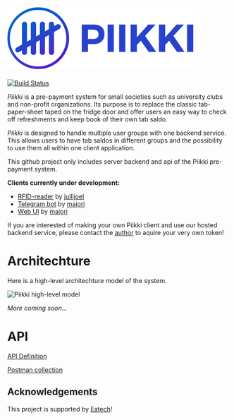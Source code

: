 ![Piikki Logo](https://raw.githubusercontent.com/majori/piikki/development/docs/piikki-logo-title.png)
------

[![Build Status](https://travis-ci.org/majori/piikki.svg?branch=development)](https://travis-ci.org/majori/piikki)

_Piikki_ is a pre-payment system for small societies such as university clubs and non-profit organizations. Its purpose is to replace the classic tab-paper-sheet taped on the fridge door and offer users an easy way to check off refreshments and keep book of their own tab saldo.

_Piikki_ is designed to handle multiple user groups with one backend service. This allows users to have tab saldos in different groups and the possibility to use them all within one client application.

This github project only includes server backend and api of the Piikki pre-payment system.

**Clients currently under development:**
- [RFID-reader](https://github.com/juilijoel/piikki-client-rfid) by [juilijoel](https://github.com/juilijoel)
- [Telegram bot](https://github.com/majori/piikki-client-tg) by [majori](https://github.com/majori)
- [Web UI](https://github.com/majori/piikki-client-web) by [majori](https://github.com/majori)

If you are interested of making your own Piikki client and use our hosted backend service, please contact the [author](https://github.com/majori) to aquire your very own token!

# Architechture

Here is a high-level architechture model of the system.

![Piikki high-level model](https://raw.githubusercontent.com/majori/piikki/development/docs/high-level.png)

_More coming soon..._

# API

[API Definition](https://piikki-backend-euw.azurewebsites.net/swagger/ui/)

[Postman collection](https://raw.githubusercontent.com/majori/piikki/development/docs/piikki.postman_collection.json)

## Acknowledgements
This project is supported by [Eatech](https://www.eatech.fi/)!

